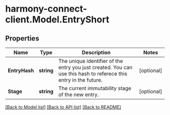 # harmony-connect-client.Model.EntryShort
## Properties

Name | Type | Description | Notes
------------ | ------------- | ------------- | -------------
**EntryHash** | **string** | The unique identifier of the entry you just created. You can use this hash to referece this entry in the future. | [optional] 
**Stage** | **string** | The current immutability stage of the new entry. | [optional] 

[[Back to Model list]](../README.md#documentation-for-models) [[Back to API list]](../README.md#documentation-for-api-endpoints) [[Back to README]](../README.md)


